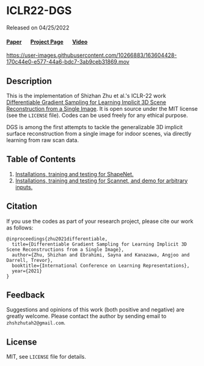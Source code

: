 # ICLR22-DGS

Released on 04/25/2022

#### [Paper](https://zhusz.github.io/ICLR22-DGS-Webpage/pdf/iclr22-dgs.pdf) &nbsp;&nbsp;&nbsp;&nbsp;&nbsp;&nbsp;[Project Page](https://zhusz.github.io/ICLR22-DGS-Webpage/) &nbsp;&nbsp;&nbsp;&nbsp;&nbsp;&nbsp;[Video](https://www.youtube.com/watch?v=bmw5DPcGAa0)

https://user-images.githubusercontent.com/10266883/163604428-170c44e0-e577-44a6-bdc7-3ab9ceb31869.mov


## Description

This is the implementation of Shizhan Zhu et al.'s ICLR-22 work [Differentiable Gradient Sampling for Learning Implicit 3D Scene Reconstruction from a Single Image](https://zhusz.github.io/ICLR22-DGS-Webpage/pdf/iclr22-dgs.pdf).
It is open source under the MIT license (see the `LICENSE` file). Codes can be used freely for any ethical purpose.

DGS is among the first attempts to tackle the generalizable 3D
implicit surface reconstruction from a single image for indoor scenes,
via directly learning from raw scan data.

## Table of Contents

1. [Installations, training and testing for ShapeNet.](https://github.com/zhusz/ICLR22-DGS/blob/master/ShapeNet.md)
2. [Installations, training and testing for Scannet, and demo for arbitrary inputs.](https://github.com/zhusz/ICLR22-DGS/blob/master/Scannet.md)

## Citation
If you use the codes as part of your research project, please cite our work as follows:
```
@inproceedings{zhu2021differentiable,
  title={Differentiable Gradient Sampling for Learning Implicit 3D Scene Reconstructions from a Single Image},
  author={Zhu, Shizhan and Ebrahimi, Sayna and Kanazawa, Angjoo and Darrell, Trevor},
  booktitle={International Conference on Learning Representations},
  year={2021}
}
```
 
## Feedback
Suggestions and opinions of this work (both positive and negative) are greatly welcome. Please contact the author by sending email to `zhshzhutah2@gmail.com`.

## License
MIT, see `LICENSE` file for details.
